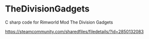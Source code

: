# TheDivisionGadgets
C sharp code for Rimworld Mod The Division Gadgets

https://steamcommunity.com/sharedfiles/filedetails/?id=2850132083

